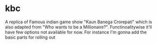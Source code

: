 # kbc
A replica of Famous indian game show "Kaun Banega Crorepati" which is also adapted from "Who wants to be a Millionaire?". Functinoalitywise it'll have few options not available for now. For instance I'm gonna add the basic parts for rolling out

